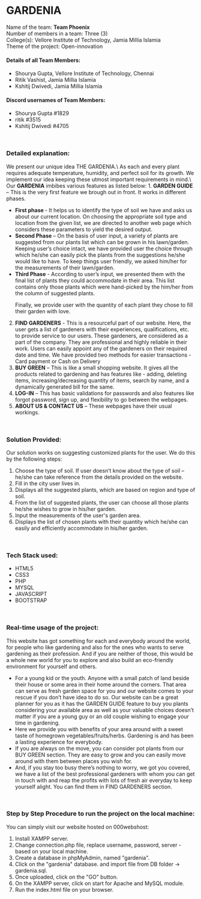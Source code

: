 # GARDENIA
Name of the team: <strong>Team Phoenix</strong>\
Number of members in a team: Three (3)\
College(s): Vellore Institute of Technology, Jamia Millia Islamia\
Theme of the project: Open-innovation

<h4><strong>Details of all Team Members:</strong></h4>  
<ul>
    <li>Shourya Gupta, Vellore Institute of Technology, Chennai</li>
    <li>Ritik Vashist, Jamia Millia Islamia</li>
    <li>Kshitij Dwivedi, Jamia Millia Islamia</li>
</ul>
<h4><strong>Discord usernames of Team Members:</strong></h4> 
<ul>
    <li>Shourya Gupta #1829</li>
    <li>ritik #3515</li>
    <li>Kshitij Dwivedi #4705</li>
</ul>

<br>
 
<h3><strong>Detailed explanation:</strong></h3>
We present our unique idea THE GARDENIA.\
As each and every plant requires adequate temperature, humidity, and perfect soil for its growth. We implement our idea keeping these utmost important requirements in mind.\
Our <strong>GARDENIA</strong> imbibes various features as listed below:
1.	<strong>GARDEN GUIDE</strong> – This is the very first feature we brough out in front. It works in different phases.
<ul>
    <li> <strong>First phase </strong>- It helps us to identify the type of soil we have and asks us about our current location. On choosing the appropriate soil type and location from the given list, we are directed to another web page which considers these parameters to yield the desired output. </li>
    <li><strong>Second Phase</strong> – On the basis of user input, a variety of plants are suggested from our plants list which can be grown in his lawn/garden. Keeping user’s choice intact, we have provided user the choice through which he/she can easily pick the plants from the suggestions he/she would like to have. To keep things user friendly, we asked him/her for the measurements of their lawn/garden.</li>
    <li><strong>Third Phase</strong> - According to user’s input, we presented them with the final list of plants they could accommodate in their area. This list contains only those plants which were hand-picked by the him/her from the column of suggested plants.</li>
    <p>Finally, we provide user with the quantity of each plant they chose to fill their garden with love.</p>
</ul>

2.  <strong>FIND GARDENERS</strong> - This is a resourceful part of our website. Here, the user gets a list of gardeners with their experiences, qualifications, etc. to provide service to our users. These gardeners, are considered as a part of the company. They are professional and highly reliable in their work. Users can easily appoint any of the gardeners on their required date and time. We have provided two methods for easier transactions - Card payment or Cash on Delivery
3. <strong>BUY GREEN</strong> – This is like a small shopping website. It gives all the products related to gardening and has features like - adding, deleting items, increasing/decreasing quantity of items, search by name, and a dynamically generated bill for the same.
4. <strong>LOG-IN</strong> – This has basic validations for passwords and also features like forgot password, sign up, and flexibility to go between the webpages.
5. <strong>ABOUT US & CONTACT US</strong> – These webpages have their usual workings.

<br>

<h3><strong>Solution Provided:</strong></h3>
Our solution works on suggesting customized plants for the user. We do this by the following steps:
<ol>
    <li>Choose the type of soil. If user doesn’t know about the type of soil – he/she can take reference from the details provided on the website.</li>
    <li>Fill in the city user lives in.</li>
    <li>Displays all the suggested plants, which are based on region and type of soil.</li>
    <li>From the list of suggested plants, the user can choose all those plants he/she wishes to grow in his/her garden. </li>
    <li>Input the measurements of the user's garden area.</li>
    <li>Displays the list of chosen plants with their quantity which he/she can easily and efficiently accommodate in his/her garden.</li>
</ol>

<br>

<h3><strong>Tech Stack used:</strong></h3>
<ul>
    <li>HTML5</li>
    <li>CSS3</li>
    <li>PHP</li>
    <li>MYSQL</li>
    <li>JAVASCRIPT</li>
    <li>BOOTSTRAP</li>
</ul>

<br>

<h3><strong>Real-time usage of the project:</strong></h3>
<p>This website has got something for each and everybody around the world, for people who like gardening and also for the ones who wants to serve gardening as their profession. And if you are neither of those, this would be a whole new world for you to explore and also build an eco-friendly environment for yourself and others. </p>
<ul>
    <li>For a young kid or the youth. Anyone with a small patch of land beside their house or some area in their home around the corners. That area can serve as fresh garden space for you and our website comes to your rescue if you don’t have idea to do so. Our website can be a great planner for you as it has the GARDEN GUIDE feature to buy you plants considering your available area as well as your valuable choices doesn’t matter if you are a young guy or an old couple wishing to engage your time in gardening.</li>
    <li>Here we provide you with benefits of your area around with a sweet taste of homegrown vegetables/fruits/herbs. Gardening is and has been a lasting experience for everybody.</li>
    <li>If you are always on the move, you can consider pot plants from our BUY GREEN section. They are easy to grow and you can easily move around with them between places you wish for.</li>
    <li>And, if you stay too busy there’s nothing to worry, we got you covered, we have a list of the best professional gardeners with whom you can get in touch with and reap the profits with lots of fresh air everyday to keep yourself alight. You can find them in FIND GARDENERS section.</li>

</ul>

<br>

<h3><strong>Step by Step Procedure to run the project on the local machine:</strong></h3>
<p>You can simply visit our website hosted on 000webshost: 	</p>
<ol>
    <li>Install XAMPP server.</li>
    <li>Change connection.php file, replace username, password, server - based on your local machine.</li>
    <li>Create a database in phpMyAdmin, named "gardenia".</li>
    <li>Click on the "gardenia" database. and import file from DB folder -> gardenia.sql.</li>
    <li>Once uploaded, click on the "GO" button.</li>
    <li>On the XAMPP server, click on start for Apache and MySQL module.</li>
    <li>Run the index.html file on your browser.</li>
</ol>

